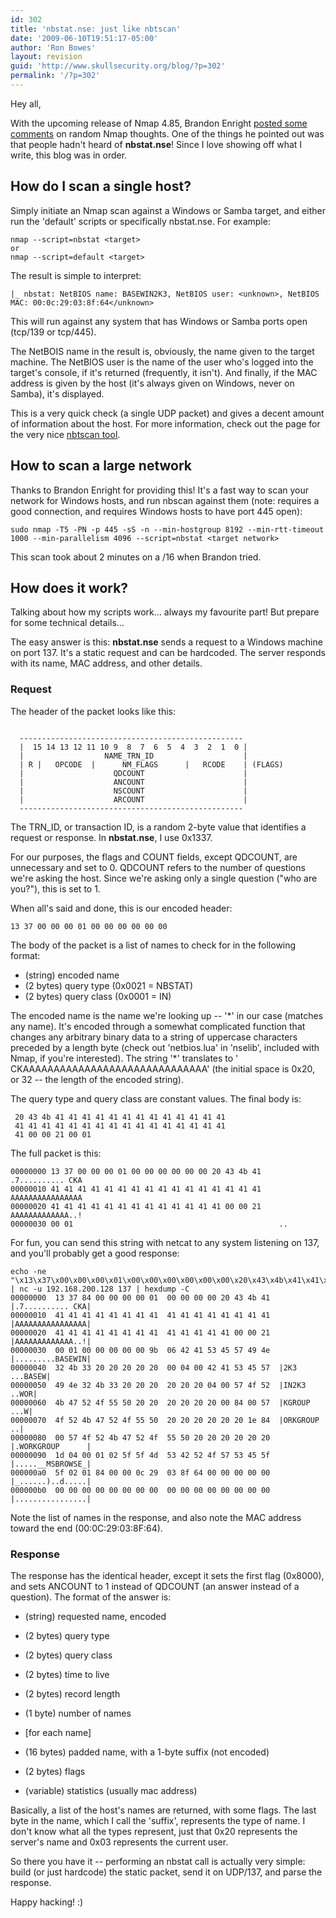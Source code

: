 ```yaml
---
id: 302
title: 'nbstat.nse: just like nbtscan'
date: '2009-06-10T19:51:17-05:00'
author: 'Ron Bowes'
layout: revision
guid: 'http://www.skullsecurity.org/blog/?p=302'
permalink: '/?p=302'
---
```


Hey all,

With the upcoming release of Nmap 4.85, Brandon Enright [posted some comments](http://seclists.org/nmap-dev/2009/q2/0647.html) on random Nmap thoughts. One of the things he pointed out was that people hadn't heard of **nbstat.nse**! Since I love showing off what I write, this blog was in order.

## How do I scan a single host?

Simply initiate an Nmap scan against a Windows or Samba target, and either run the 'default' scripts or specifically nbstat.nse. For example:

```
nmap --script=nbstat <target>
or
nmap --script=default <target>
```

The result is simple to interpret:

```
|_ nbstat: NetBIOS name: BASEWIN2K3, NetBIOS user: <unknown>, NetBIOS MAC: 00:0c:29:03:8f:64</unknown>
```

This will run against any system that has Windows or Samba ports open (tcp/139 or tcp/445).

The NetBOIS name in the result is, obviously, the name given to the target machine. The NetBIOS user is the name of the user who's logged into the target's console, if it's returned (frequently, it isn't). And finally, if the MAC address is given by the host (it's always given on Windows, never on Samba), it's displayed.

This is a very quick check (a single UDP packet) and gives a decent amount of information about the host. For more information, check out the page for the very nice [nbtscan tool](http://www.inetcat.net/software/nbtscan.html).

## How to scan a large network

Thanks to Brandon Enright for providing this! It's a fast way to scan your network for Windows hosts, and run nbscan against them (note: requires a good connection, and requires Windows hosts to have port 445 open):

```
sudo nmap -T5 -PN -p 445 -sS -n --min-hostgroup 8192 --min-rtt-timeout 1000 --min-parallelism 4096 --script=nbstat <target network>
```

This scan took about 2 minutes on a /16 when Brandon tried.

## How does it work?

Talking about how my scripts work... always my favourite part! But prepare for some technical details...

The easy answer is this: **nbstat.nse** sends a request to a Windows machine on port 137. It's a static request and can be hardcoded. The server responds with its name, MAC address, and other details.

### Request

The header of the packet looks like this:

```

  --------------------------------------------------
  |  15 14 13 12 11 10 9  8  7  6  5  4  3  2  1  0 |
  |                  NAME_TRN_ID                    |
  | R |   OPCODE  |      NM_FLAGS      |   RCODE    | (FLAGS)
  |                    QDCOUNT                      |
  |                    ANCOUNT                      |
  |                    NSCOUNT                      |
  |                    ARCOUNT                      |
  --------------------------------------------------
```

The TRN\_ID, or transaction ID, is a random 2-byte value that identifies a request or response. In **nbstat.nse**, I use 0x1337.

For our purposes, the flags and COUNT fields, except QDCOUNT, are unnecessary and set to 0. QDCOUNT refers to the number of questions we're asking the host. Since we're asking only a single question ("who are you?"), this is set to 1.

When all's said and done, this is our encoded header:

```
13 37 00 00 00 01 00 00 00 00 00 00
```

The body of the packet is a list of names to check for in the following format:

- (string) encoded name
- (2 bytes) query type (0x0021 = NBSTAT)
- (2 bytes) query class (0x0001 = IN)

The encoded name is the name we're looking up -- '\*' in our case (matches any name). It's encoded through a somewhat complicated function that changes any arbitrary binary data to a string of uppercase characters preceded by a length byte (check out 'netbios.lua' in 'nselib', included with Nmap, if you're interested). The string '\*' translates to ' CKAAAAAAAAAAAAAAAAAAAAAAAAAAAAAA' (the initial space is 0x20, or 32 -- the length of the encoded string).

The query type and query class are constant values. The final body is:

```
 20 43 4b 41 41 41 41 41 41 41 41 41 41 41 41 41 
 41 41 41 41 41 41 41 41 41 41 41 41 41 41 41 41 
 41 00 00 21 00 01
```

The full packet is this:

```
00000000 13 37 00 00 00 01 00 00 00 00 00 00 20 43 4b 41    .7.......... CKA
00000010 41 41 41 41 41 41 41 41 41 41 41 41 41 41 41 41    AAAAAAAAAAAAAAAA
00000020 41 41 41 41 41 41 41 41 41 41 41 41 41 00 00 21    AAAAAAAAAAAAA..!
00000030 00 01                                              ..
```

For fun, you can send this string with netcat to any system listening on 137, and you'll probably get a good response:

```
echo -ne "\x13\x37\x00\x00\x00\x01\x00\x00\x00\x00\x00\x00\x20\x43\x4b\x41\x41\x41\x41\x41\x41\x41\x41\x41\x41\x41\x41\x41\x41\x41\x41\x41\x41\x41\x41\x41\x41\x41\x41\x41\x41\x41\x41\x41\x41\x00\x00\x21\x00\x01" | nc -u 192.168.200.128 137 | hexdump -C
00000000  13 37 84 00 00 00 00 01  00 00 00 00 20 43 4b 41  |.7.......... CKA|
00000010  41 41 41 41 41 41 41 41  41 41 41 41 41 41 41 41  |AAAAAAAAAAAAAAAA|
00000020  41 41 41 41 41 41 41 41  41 41 41 41 41 00 00 21  |AAAAAAAAAAAAA..!|
00000030  00 01 00 00 00 00 00 9b  06 42 41 53 45 57 49 4e  |.........BASEWIN|
00000040  32 4b 33 20 20 20 20 20  00 04 00 42 41 53 45 57  |2K3     ...BASEW|
00000050  49 4e 32 4b 33 20 20 20  20 20 20 04 00 57 4f 52  |IN2K3      ..WOR|
00000060  4b 47 52 4f 55 50 20 20  20 20 20 20 00 84 00 57  |KGROUP      ...W|
00000070  4f 52 4b 47 52 4f 55 50  20 20 20 20 20 20 1e 84  |ORKGROUP      ..|
00000080  00 57 4f 52 4b 47 52 4f  55 50 20 20 20 20 20 20  |.WORKGROUP      |
00000090  1d 04 00 01 02 5f 5f 4d  53 42 52 4f 57 53 45 5f  |.....__MSBROWSE_|
000000a0  5f 02 01 84 00 00 0c 29  03 8f 64 00 00 00 00 00  |_......)..d.....|
000000b0  00 00 00 00 00 00 00 00  00 00 00 00 00 00 00 00  |................|
```

Note the list of names in the response, and also note the MAC address toward the end (00:0C:29:03:8F:64).

### Response

The response has the identical header, except it sets the first flag (0x8000), and sets ANCOUNT to 1 instead of QDCOUNT (an answer instead of a question). The format of the answer is:

- (string) requested name, encoded
- (2 bytes) query type
- (2 bytes) query class
- (2 bytes) time to live
- (2 bytes) record length
- (1 byte) number of names
- \[for each name\]
- (16 bytes) padded name, with a 1-byte suffix (not encoded)
- (2 bytes) flags

- (variable) statistics (usually mac address)

Basically, a list of the host's names are returned, with some flags. The last byte in the name, which I call the 'suffix', represents the type of name. I don't know what all the types represent, just that 0x20 represents the server's name and 0x03 represents the current user.

So there you have it -- performing an nbstat call is actually very simple: build (or just hardcode) the static packet, send it on UDP/137, and parse the response.

Happy hacking! :)